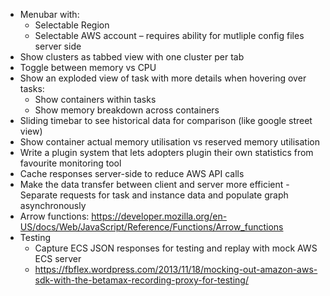 * Menubar with:
  * Selectable Region
  * Selectable AWS account – requires ability for mutliple config files server side
* Show clusters as tabbed view with one cluster per tab
* Toggle between memory vs CPU
* Show an exploded view of task with more details when hovering over tasks:
  * Show containers within tasks
  * Show memory breakdown across containers
* Sliding timebar to see historical data for comparison (like google street view)
* Show container actual memory utilisation vs reserved memory utilisation
* Write a plugin system that lets adopters plugin their own statistics from favourite monitoring tool
* Cache responses server-side to reduce AWS API calls
* Make the data transfer between client and server more efficient - Separate requests for task and instance data and populate graph asynchronously
* Arrow functions: https://developer.mozilla.org/en-US/docs/Web/JavaScript/Reference/Functions/Arrow_functions
* Testing
  * Capture ECS JSON responses for testing and replay with mock AWS ECS server
  * https://fbflex.wordpress.com/2013/11/18/mocking-out-amazon-aws-sdk-with-the-betamax-recording-proxy-for-testing/
